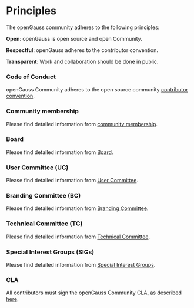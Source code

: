 # Principles

The openGauss community adheres to the following principles:

**Open**: openGauss is open source and open Community.

**Respectful**: openGauss adheres to the contributor convention.

**Transparent**: Work and collaboration should be done in public.

### Code of Conduct

openGauss Community adheres to the open source community [contributor convention](code-of-conduct.en.md).


### Community membership

Please find detailed information from [community membership](community-membership.en.md).


### Board

Please find detailed information from [Board](https://gitee.com/opengauss/board).

### User Committee (UC)

Please find detailed information from [User Committee](https://gitee.com/opengauss/uc).

### Branding Committee (BC)

Please find detailed information from [Branding Committee](https://gitee.com/opengauss/bc).

### Technical Committee (TC)

Please find detailed information from [Technical Committee](https://gitee.com/opengauss/tc/blob/master/README.en.md).

### Special Interest Groups (SIGs)

Please find detailed information from [Special Interest Groups](https://gitee.com/opengauss/tc/blob/master/sigs/README.en.md).

### CLA

All contributors must sign the openGauss Community CLA, as described [here](https://opengauss.org/en/cla.html).
